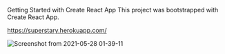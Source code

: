 Getting Started with Create React App
This project was bootstrapped with Create React App.

https://superstary.herokuapp.com/

![Screenshot from 2021-05-28 01-39-11](https://user-images.githubusercontent.com/72889705/119909639-aa95c700-bf55-11eb-80d1-b7cd997fd676.png)



